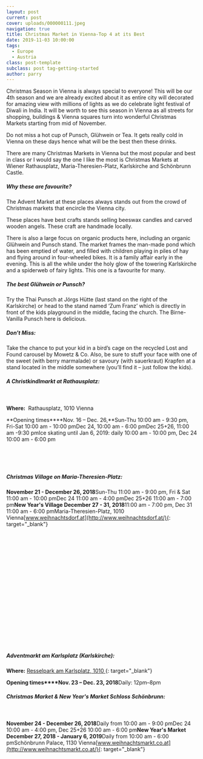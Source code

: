 ```yaml
---
layout: post
current: post
cover: uploads/000000111.jpeg
navigation: true
title: Christmas Market in Vienna-Top 4 at its Best
date: 2019-11-03 10:00:00
tags:
  - Europe
  - Austria
class: post-template
subclass: post tag-getting-started
author: parry
---
```


Christmas Season in Vienna is always special to everyone\! This will be our 4th season and we are already excited about it as entire city will decorated for amazing view with millions of lights as we do celebrate light festival of Diwali in India. It will be worth to see this season in Vienna as all streets for shopping, buildings & Vienna squares turn into wonderful Christmas Markets starting from mid of November.

Do not miss a hot cup of Punsch, Gl&uuml;hwein or Tea. It gets really cold in Vienna on these days hence what will be the best then these drinks.

There are many Christmas Markets in Vienna but the most popular and best in class or I would say the one I like the most is Christmas Markets at Wiener Rathausplatz, Maria-Theresien-Platz, Karlskirche and Schönbrunn Castle.

##### **Why these are favourite?**

The Advent Market at these places always stands out from the crowd of Christmas markets that encircle the Vienna city.

These places have best crafts stands selling beeswax candles and carved wooden angels. These craft are handmade locally.

There is also a large focus on organic products here, including an organic Gl&uuml;hwein and Punsch stand. The market frames the man-made pond which has been emptied of water, and filled with children playing in piles of hay and flying around in four-wheeled bikes. It is a family affair early in the evening. This is all the while under the holy glow of the towering Karlskirche and a spiderweb of fairy lights. This one is a favourite for many.

##### **The best Gl&uuml;hwein or Punsch?**

Try the Thai Punsch at Jörgs H&uuml;tte (last stand on the right of the Karlskirche) or head to the stand named ‘Zum Franz’ which is directly in front of the kids playground in the middle, facing the church. The Birne-Vanilla Punsch here is delicious.

##### **Don't Miss:**&nbsp;

Take the chance to put your kid in a bird’s cage on the recycled Lost and Found carousel by Mowetz & Co. Also, be sure to stuff your face with one of the sweet (with berry marmalade) or savoury (with sauerkraut) Krapfen at a stand located in the middle somewhere (you’ll find it – just follow the kids).

##### **A Christkindlmarkt at Rathausplatz:**

**&nbsp;**

**Where:**&nbsp; Rathausplatz, 1010 Vienna

**Opening times****Nov. 16 – Dec. 26,**Sun-Thu 10:00 am - 9:30 pm, Fri-Sat 10:00 am - 10:00 pmDec 24, 10:00 am - 6:00 pmDec 25+26, 11:00 am -9:30 pmIce skating until Jan 6, 2019: daily 10:00 am - 10:00 pm, Dec 24 10:00 am - 6:00 pm

&nbsp;

&nbsp;

##### Christmas Village on Maria-Theresien-Platz:

**November 21 - December 26, 2018**Sun-Thu 11:00 am - 9:00 pm, Fri & Sat 11:00 am - 10:00 pmDec 24 11:00 am - 4:00 pmDec 25+26 11:00 am - 7:00 pm**New Year's Village December 27 - 31, 2018**11:00 am - 7:00 pm, Dec 31 11:00 am - 6:00 pmMaria-Theresien-Platz, 1010 Vienna[www.weihnachtsdorf.at](http://www.weihnachtsdorf.at/){: target="_blank"}

&nbsp;

&nbsp;

&nbsp;

&nbsp;

&nbsp;

&nbsp;

&nbsp;

&nbsp;

&nbsp;

&nbsp;

##### Adventmarkt am Karlsplatz (Karlskirche):

**Where:**&nbsp;[Resselpark am Karlsplatz, 1010&nbsp;](https://www.google.at/maps/place/Art+Advent+Christmas+Market/@48.2045719,16.3609109,15z/data=!4m8!1m2!2m1!1sAdventmarkt+am+Karlsplatz!3m4!1s0x476d0782dbd13065:0x4fdb17dcee9a150!8m2!3d48.1995136!4d16.370218){: target="_blank"}

**Opening times****Nov. 23 – Dec. 23, 2018**Daily: 12pm–8pm

##### Christmas Market & New Year's Market Schloss Schönbrunn:

&nbsp;

**November 24 - December 26, 2018**Daily from 10:00 am - 9:00 pmDec 24 10:00 am - 4:00 pm, Dec 25+26 10:00 am - 6:00 pm**New Year's Market December 27, 2018 - January 6, 2019**Daily from 10:00 am - 6:00 pmSchönbrunn Palace, 1130 Vienna[www.weihnachtsmarkt.co.at](http://www.weihnachtsmarkt.co.at/){: target="_blank"}